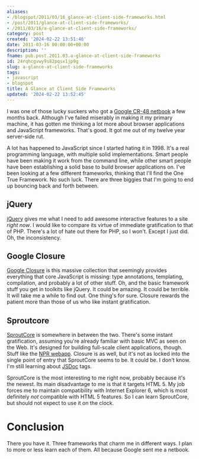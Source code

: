 ```yaml
---
aliases:
- /blogspot/2011/03/16_glance-at-client-side-frameworks.html
- /post/2011/glance-at-client-side-frameworks/
- /2011/03/16/a-glance-at-client-side-frameworks/
category: post
created: '2024-02-22 13:51:46'
date: 2011-03-16 00:00:00+00:00
description: ''
fname: pub.post.2011.03.a-glance-at-client-side-frameworks
id: 24rqhcgvwy9s82pqsx1jp9g
slug: a-glance-at-client-side-frameworks
tags:
- javascript
- blogspot
title: A Glance at Client Side Frameworks
updated: '2024-02-22 13:52:45'
---
```


[Google CR-48 netbook]: http://www.google.com/chromeos/pilot-program-cr48.html

I was one of those lucky suckers who got a [Google CR-48 netbook][] a few months back.
Although I've failed miserably in making it my primary machine, it has gotten me thinking a lot more about browser applications and JavaScript frameworks.
That's good.
It got me out of my twelve year server-side rut.

<!--more-->

A lot has happened to JavaScript since I started hating it in 1998.
It's a real programming language, with multiple solid implementations.
Smart people have been making it work from the command line, while other smart people have been establishing a solid base to build browser applications on.
I've been looking at a few different frameworks, thinking that I'll find the One True Framework.
No such luck.
There are three biggies that I'm going to end up bouncing back and forth between.

## jQuery

[jQuery]: https://jquery.com

[jQuery][] gives me what I need to add awesome interactive features to a site *right now*.
I would like to compare its virtue of immediate gratification to that of PHP.
There's a lot of hate out there for PHP, so I won't.
Except I just did.
Oh, the inconsistency.

## Google Closure

[Google Closure]: https://code.google.com/closure

[Google Closure][] is this massive collection that seemingly provides everything that core JavaScript is missing:
type annotations, templating, compilation, and probably a lot of other stuff.
Oh, and the basic framework stuff you get in toolkits like jQuery.
It could be amazing.
It could be terrible.
It will take me a while to find out.
One thing's for sure.
Closure rewards the patient more than those of us who like instant gratification.

## Sproutcore

[SproutCore]: https://www.sproutcore.com
[NPR webapp]: https://www.npr.org/webapp
[JSDoc]: http://code.google.com/p/jsdoc-toolkit/

[SproutCore][] is somewhere in between the two. There's some instant gratification, assuming you're already familiar with basic MVC as seen on the Web. It's designed for building full-scale client applications, though. Stuff like the [NPR webapp][]. Closure is as well, but it's not as locked into the single point of entry that SproutCore seems to be. It could be. I don't know. I'm still learning about [JSDoc][] tags.

SproutCore is the most interesting to me right now, probably because it's the newest. Its main disadvantage to me is that it targets HTML 5. My job forces me to maintain compatibility with Internet Explorer 6, which is most definitely *not* compatible with HTML 5 features. So I can learn SproutCore, but should not expect to use it on the clock.

# Conclusion

There you have it. Three frameworks that charm me in different ways. I plan to more or less learn each of them. All because Google sent me a netbook.